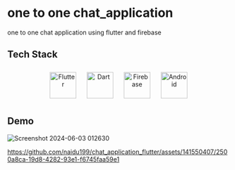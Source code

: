 # one to one chat_application
  one to one chat application using flutter and firebase

## Tech Stack
<div align="center"> 
<a href="https://flutter.dev/" target="_blank"><img style="margin: 10px" src="https://profilinator.rishav.dev/skills-assets/flutterio-icon.svg" alt="Flutter" height="60" /></a> 
<a href="https://dart.dev/" target="_blank"><img style="margin: 10px" src="https://profilinator.rishav.dev/skills-assets/dartlang-icon.svg" alt="Dart" height="60" /></a>  
<a href="https://firebase.google.com/" target="_blank"><img style="margin: 10px" src="https://profilinator.rishav.dev/skills-assets/firebase.png" alt="Firebase" height="60" /></a>
<a href="https://www.android.com/intl/en_in/" target="_blank"><img style="margin: 10px" src="https://profilinator.rishav.dev/skills-assets/android-original-wordmark.svg" alt="Android" height="60" /></a> 


</div>

## Demo


![Screenshot 2024-06-03 012630](https://github.com/naidu199/chat_application_flutter/assets/141550407/174cb320-26af-4343-a1b1-470713f401fd)



https://github.com/naidu199/chat_application_flutter/assets/141550407/2500a8ca-19d8-4282-93e1-f6745faa59e1
